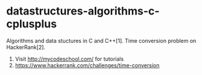 # datastructures-algorithms-c-cplusplus

Algorithms and data stuctures in C and C++[1].
Time conversion problem on HackerRank[2].

1. Visit http://mycodeschool.com/ for tutorials
2. https://www.hackerrank.com/challenges/time-conversion

